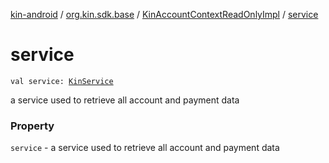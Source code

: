 [kin-android](../../index.md) / [org.kin.sdk.base](../index.md) / [KinAccountContextReadOnlyImpl](index.md) / [service](./service.md)

# service

`val service: `[`KinService`](../../org.kin.sdk.base.network.services/-kin-service/index.md)

a service used to retrieve all account and payment data

### Property

`service` - a service used to retrieve all account and payment data